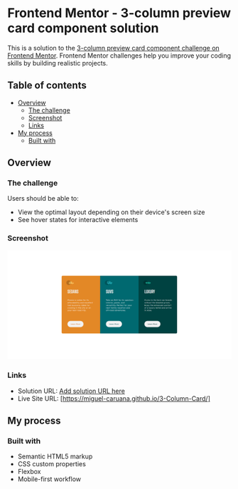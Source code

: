 # Frontend Mentor - 3-column preview card component solution

This is a solution to the [3-column preview card component challenge on Frontend Mentor](https://www.frontendmentor.io/challenges/3column-preview-card-component-pH92eAR2-). Frontend Mentor challenges help you improve your coding skills by building realistic projects.

## Table of contents

- [Overview](#overview)
  - [The challenge](#the-challenge)
  - [Screenshot](#screenshot)
  - [Links](#links)
- [My process](#my-process)
  - [Built with](#built-with)

## Overview

### The challenge

Users should be able to:

- View the optimal layout depending on their device's screen size
- See hover states for interactive elements

### Screenshot

![](./3-column.png)

### Links

- Solution URL: [Add solution URL here](https://your-solution-url.com)
- Live Site URL: [https://miguel-caruana.github.io/3-Column-Card/]

## My process

### Built with

- Semantic HTML5 markup
- CSS custom properties
- Flexbox
- Mobile-first workflow
